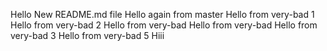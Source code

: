 Hello New README.md file
Hello again from master
Hello from very-bad 1
Hello from very-bad 2
Hello from very-bad
Hello from very-bad
Hello from very-bad 3
Hello from very-bad 5
Hiii
